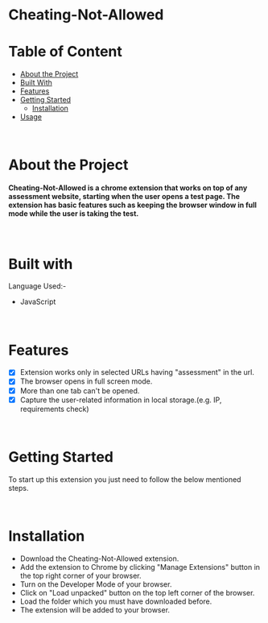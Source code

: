 # Cheating-Not-Allowed

# Table of Content
* [About the Project](#about-the-project)
* [Built With](#built-with)
* [Features](#features)
* [Getting Started](#getting-started)
  * [Installation](#installation)
* [Usage](#usage)

&nbsp;
# About the Project
#### Cheating-Not-Allowed is a chrome extension that works on top of any assessment website, starting when the user opens a test page. The extension has basic features such as keeping the browser window in full mode while the user is taking the test.

&nbsp;
# Built with
Language Used:-
- JavaScript

&nbsp;
# Features
- [x] Extension works only in selected URLs having "assessment" in the url.
- [x] The browser opens in full screen mode.
- [x] More than one tab can't be opened.
- [x] Capture the user-related information in local storage.(e.g. IP, requirements check)

&nbsp;
# Getting Started
To start up this extension you just need to follow the below mentioned steps.

&nbsp;
# Installation
- Download the Cheating-Not-Allowed extension.
- Add the extension to Chrome by clicking "Manage Extensions" button in the top right corner of your browser.
- Turn on the Developer Mode of your browser.
- Click on "Load unpacked" button on the top left corner of the browser.
- Load the folder which you must have downloaded before.
- The extension will be added to your browser.
